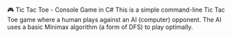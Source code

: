 🎮 Tic Tac Toe - Console Game in C#
This is a simple command-line Tic Tac Toe game where a human plays against an AI (computer) opponent. The AI uses a basic Minimax algorithm (a form of DFS) to play optimally.
